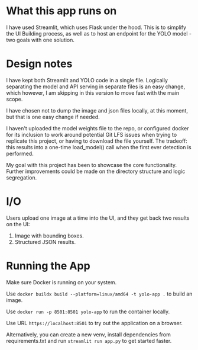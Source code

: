 # What this app runs on
I have used Streamlit, which uses Flask under the hood. This is to simplify the UI Building process, as well as to host an endpoint for the YOLO model - two goals with one solution.  

# Design notes
I have kept both Streamlit and YOLO code in a single file. Logically separating the model and API serving in separate files is an easy change, which however, I am skipping in this version to move fast with the main scope.  

I have chosen not to dump the image and json files locally, at this moment, but that is one easy change if needed.  

I haven't uploaded the model weights file to the repo, or configured docker for its inclusion to work around potential Git LFS issues when trying to replicate this project, or having to download the file yourself. The tradeoff: this results into a one-time load_model() call when the first ever detection is performed.  

My goal with this project has been to showcase the core functionality. Further improvements could be made on the directory structure and logic segregation.

# I/O
Users upload one image at a time into the UI, and they get back two results on the UI:
1. Image with bounding boxes.
2. Structured JSON results.

# Running the App
Make sure Docker is running on your system.

Use `docker buildx build --platform=linux/amd64 -t yolo-app .` to build an image.

Use `docker run -p 8501:8501 yolo-app` to run the container locally.

Use URL `https://localhost:8501` to try out the application on a browser.

Alternatively, you can create a new venv, install dependencies from requirements.txt and run `streamlit run app.py` to get started faster.

